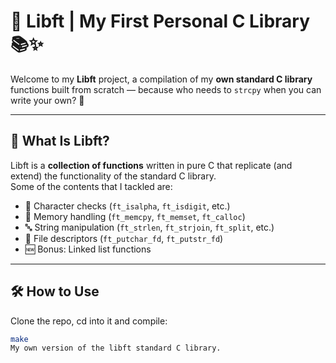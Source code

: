 # 🧱 Libft | My First Personal C Library 📚✨

Welcome to my **Libft** project, a compilation of my **own standard C library** functions built from scratch — because who needs to `strcpy` when you can write your own? 💪

---

## 📘 What Is Libft?

Libft is a **collection of functions** written in pure C that replicate (and extend) the functionality of the standard C library.  
Some of the contents that I tackled are:

- 🔡 Character checks (`ft_isalpha`, `ft_isdigit`, etc.)
- 🧠 Memory handling (`ft_memcpy`, `ft_memset`, `ft_calloc`)
- 🔤 String manipulation (`ft_strlen`, `ft_strjoin`, `ft_split`, etc.)
- 📄 File descriptors (`ft_putchar_fd`, `ft_putstr_fd`)
- 🆕 Bonus: Linked list functions

---

## 🛠️ How to Use

Clone the repo, cd into it and compile:

```bash
make
My own version of the libft standard C library.
